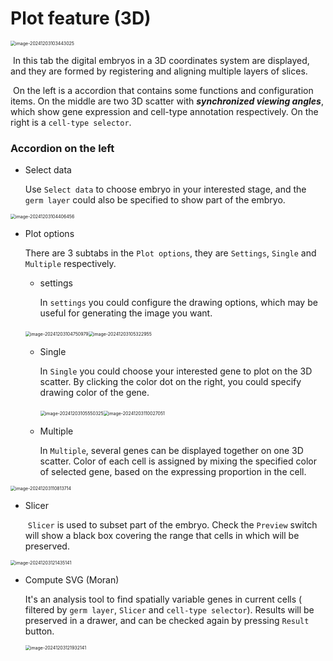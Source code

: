# Plot feature (3D)

<img src="https://pic-md-1259550128.cos.ap-nanjing.myqcloud.com/image-20241203103443025.png" alt="image-20241203103443025" style="zoom:50%;" />

​	In this tab the digital embryos in a 3D coordinates system are displayed, and they are formed by registering and aligning multiple layers of slices.

​	On the left is a accordion that contains some functions and configuration items.  On the middle are two 3D scatter with ***synchronized viewing angles***, which show gene expression and cell-type annotation respectively. On the right is a `cell-type selector`.

### Accordion on the left

- Select data

  Use  `Select data` to choose embryo in your interested stage, and the `germ layer` could also be specified to show part of the embryo.

<img src="https://pic-md-1259550128.cos.ap-nanjing.myqcloud.com/image-20241203104406456.png" alt="image-20241203104406456" style="zoom:50%;" />



- Plot options

  There are 3 subtabs in the `Plot options`, they are `Settings`, `Single` and `Multiple` respectively.

  - settings

    In `settings` you could configure the drawing options, which may be useful for generating the image you want.

  ​                                   <img src="https://pic-md-1259550128.cos.ap-nanjing.myqcloud.com/image-20241203104750979.png" alt="image-20241203104750979" style="zoom:50%;" /><img src="https://pic-md-1259550128.cos.ap-nanjing.myqcloud.com/image-20241203105322955.png" alt="image-20241203105322955" style="zoom:50%;" />

  - Single

    In `Single` you could choose your interested gene to plot on the 3D scatter. By clicking the color dot on the right, you could specify drawing color of the gene.

    ​                              <img src="https://pic-md-1259550128.cos.ap-nanjing.myqcloud.com/image-20241203105550325.png" alt="image-20241203105550325" style="zoom:50%;" /><img src="https://pic-md-1259550128.cos.ap-nanjing.myqcloud.com/image-20241203110027051.png" alt="image-20241203110027051" style="zoom:50%;" />

  - Multiple

    In `Multiple`, several genes can be displayed together on one 3D scatter. Color of each cell is assigned by mixing the specified color of selected gene, based on the expressing proportion in the cell.

<img src="C:\Users\慎司\AppData\Roaming\Typora\typora-user-images\image-20241203110813714.png" alt="image-20241203110813714" style="zoom:50%;" />

- Slicer

  ​	`Slicer` is used to subset part of the embryo. Check the `Preview` switch will show a black box  covering the range that cells in which will be preserved.

<img src="https://pic-md-1259550128.cos.ap-nanjing.myqcloud.com/image-20241203121435141.png" alt="image-20241203121435141" style="zoom:50%;" />



- Compute SVG (Moran)

  It's an analysis tool to find spatially variable genes in current cells ( filtered by `germ layer`, `Slicer` and `cell-type selector`). Results will be preserved in a drawer, and can be checked again by pressing `Result` button.

  <img src="https://pic-md-1259550128.cos.ap-nanjing.myqcloud.com/image-20241203121932141.png" alt="image-20241203121932141" style="zoom:50%;" />

